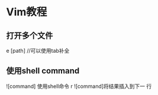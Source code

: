 # Vim教程
## 打开多个文件
e [path]    //可以使用tab补全

## 使用shell command 
![command] 使用shell命令
r ![command]将结果插入到下一 行
